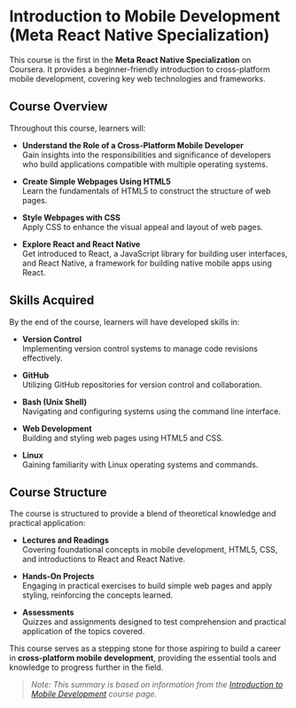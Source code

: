 # Introduction to Mobile Development (Meta React Native Specialization)

This course is the first in the **Meta React Native Specialization** on Coursera. It provides a beginner-friendly introduction to cross-platform mobile development, covering key web technologies and frameworks.

## Course Overview

Throughout this course, learners will:

- **Understand the Role of a Cross-Platform Mobile Developer**  
  Gain insights into the responsibilities and significance of developers who build applications compatible with multiple operating systems.

- **Create Simple Webpages Using HTML5**  
  Learn the fundamentals of HTML5 to construct the structure of web pages.

- **Style Webpages with CSS**  
  Apply CSS to enhance the visual appeal and layout of web pages.

- **Explore React and React Native**  
  Get introduced to React, a JavaScript library for building user interfaces, and React Native, a framework for building native mobile apps using React.

## Skills Acquired

By the end of the course, learners will have developed skills in:

- **Version Control**  
  Implementing version control systems to manage code revisions effectively.

- **GitHub**  
  Utilizing GitHub repositories for version control and collaboration.

- **Bash (Unix Shell)**  
  Navigating and configuring systems using the command line interface.

- **Web Development**  
  Building and styling web pages using HTML5 and CSS.

- **Linux**  
  Gaining familiarity with Linux operating systems and commands.

## Course Structure

The course is structured to provide a blend of theoretical knowledge and practical application:

- **Lectures and Readings**  
  Covering foundational concepts in mobile development, HTML5, CSS, and introductions to React and React Native.

- **Hands-On Projects**  
  Engaging in practical exercises to build simple web pages and apply styling, reinforcing the concepts learned.

- **Assessments**  
  Quizzes and assignments designed to test comprehension and practical application of the topics covered.

This course serves as a stepping stone for those aspiring to build a career in **cross-platform mobile development**, providing the essential tools and knowledge to progress further in the field.

> *Note: This summary is based on information from the [Introduction to Mobile Development](https://www.coursera.org/learn/intro-to-mobile-development) course page.*
